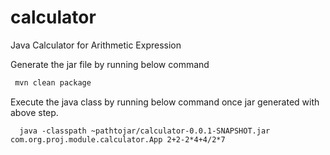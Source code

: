 # calculator
 Java Calculator for Arithmetic Expression

 Generate the jar file by running below command
 ```sh
  mvn clean package
 ```

 Execute the java class by running below command once jar generated with above step.
```
  java -classpath ~pathtojar/calculator-0.0.1-SNAPSHOT.jar com.org.proj.module.calculator.App 2+2-2*4+4/2*7
 ```

